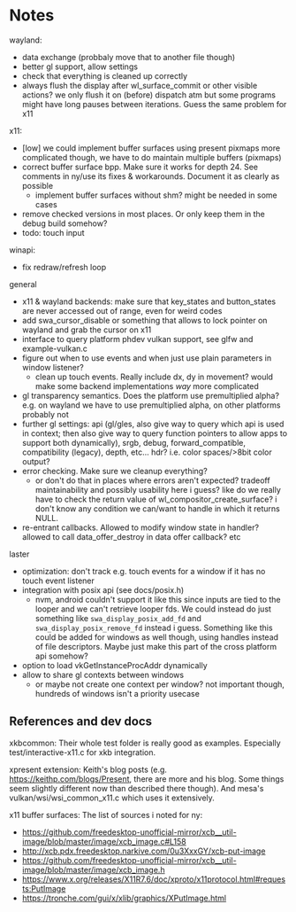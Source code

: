 Notes
=====

wayland:

- data exchange (probbaly move that to another file though)
- better gl support, allow settings
- check that everything is cleaned up correctly
- always flush the display after wl_surface_commit or other visible
  actions? we only flush it on (before) dispatch atm but some programs
  might have long pauses between iterations. Guess the same
  problem for x11

x11:

- [low] we could implement buffer surfaces using present pixmaps
  more complicated though, we have to do maintain multiple
  buffers (pixmaps)
- correct buffer surface bpp. Make sure it works for depth 24.
  See comments in ny/use its fixes & workarounds. Document it
  as clearly as possible
	- implement buffer surfaces without shm? might be needed in
	  some cases
- remove checked versions in most places. Or only keep them in the
  debug build somehow?
- todo: touch input

winapi:

- fix redraw/refresh loop

general

- x11 & wayland backends: make sure that key_states and button_states
  are never accessed out of range, even for weird codes
- add swa_cursor_disable or something that allows to lock pointer
  on wayland and grab the cursor on x11
- interface to query platform phdev vulkan support, see glfw and
  example-vulkan.c
- figure out when to use events and when just use plain parameters in window listener?
	- clean up touch events. Really include dx, dy in movement?
	  would make some backend implementations *way* more complicated
- gl transparency semantics. Does the platform use premultiplied alpha?
  e.g. on wayland we have to use premultiplied alpha, on other platforms
  probably not
- further gl settings: api (gl/gles, also give way to query which
  api is used in context; then also give way to query function
  pointers to allow apps to support both dynamically), srgb,
  debug, forward_compatible, compatibility (legacy), depth, etc...
  hdr? i.e. color spaces/>8bit color output?
- error checking. Make sure we cleanup everything?
	- or don't do that in places where errors aren't expected?
	  tradeoff maintainability and possibly usability here i guess?
	  like do we really have to check the return value of
	  wl_compositor_create_surface? i don't know any condition we can/want
	  to handle in which it returns NULL.
- re-entrant callbacks. Allowed to modify window state in handler?
  allowed to call data_offer_destroy in data offer callback?
  etc

laster

- optimization: don't track e.g. touch events for a window if
  it has no touch event listener
- integration with posix api (see docs/posix.h)
	- nvm, android couldn't support it like this since inputs are tied
	  to the looper and we can't retrieve looper fds.
	  We could instead do just something like `swa_display_posix_add_fd`
	  and `swa_display_posix_remove_fd` instead i guess.
	  Something like this could be added for windows as well though,
	  using handles instead of file descriptors. Maybe just make this
	  part of the cross platform api somehow?
- option to load vkGetInstanceProcAddr dynamically
- allow to share gl contexts between windows
	- or maybe not create one context per window? not important though,
	  hundreds of windows isn't a priority usecase 

## References and dev docs

xkbcommon:
Their whole test folder is really good as examples.
Especially test/interactive-x11.c for xkb integration.

xpresent extension:
Keith's blog posts (e.g. https://keithp.com/blogs/Present, there are more
and his blog. Some things seem slightly different now than described
there though). And mesa's vulkan/wsi/wsi_common_x11.c which uses
it extensively.

x11 buffer surfaces:
The list of sources i noted for ny:
- https://github.com/freedesktop-unofficial-mirror/xcb__util-image/blob/master/image/xcb_image.c#L158
- http://xcb.pdx.freedesktop.narkive.com/0u3XxxGY/xcb-put-image
- https://github.com/freedesktop-unofficial-mirror/xcb__util-image/blob/master/image/xcb_image.h
- https://www.x.org/releases/X11R7.6/doc/xproto/x11protocol.html#requests:PutImage
- https://tronche.com/gui/x/xlib/graphics/XPutImage.html


